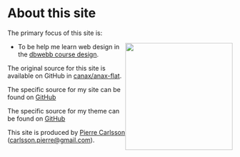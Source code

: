 About this site
==============================================

The primary focus of this site is:

<img class="lizard" src="http://www.student.bth.se/~pica16/dbwebb-kurser/htmlphp/me/kmom06/me6/img/the-noble-lizard-300px.png" width="240px" style="float: right">

* To be help me learn web design in the [dbwebb course design](http://dbwebb.se/design).

The original source for this site is available on GitHub in [canax/anax-flat](git@github.com:canax/anax-flat.git).

The specific source for my site can be found on
[GitHub](https://github.com/dog8001/anax-flat)

The specific source for my theme can be found on
[GitHub](https://github.com/dog8001/anax-flat-theme)

This site is produced by [Pierre Carlsson](http://www.student.bth.se/~pica16/dbwebb-kurser/htmlphp/me/kmom06/me6/me.php) (carlsson.pierre@gmail.com).
